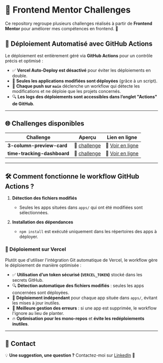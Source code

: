 # 🎨 Frontend Mentor Challenges

Ce repository regroupe plusieurs challenges réalisés à partir de **Frontend Mentor** pour améliorer mes compétences en frontend. 🚀

## 🚀 Déploiement Automatisé avec GitHub Actions

Le déploiement est entièrement géré via **GitHub Actions** pour un contrôle précis et optimisé :

- ✅ **Vercel Auto-Deploy est désactivé** pour éviter les déploiements en double.
- 🚀 **Seules les applications modifiées sont déployées** (grâce à un script).
- 📂 **Chaque push sur `main`** déclenche un workflow qui détecte les modifications et ne déploie que les projets concernés.
- 🔍 **Les logs des déploiements sont accessibles dans l’onglet "Actions" de GitHub**.

---

## 🌐 Challenges disponibles

| Challenge                   | Aperçu                                          | Lien en ligne                                                            |
| --------------------------- | ----------------------------------------------- | ------------------------------------------------------------------------ |
| **3-column-preview-card**   | 🔗 [challenge](./apps/3-column-preview-card/)   | 🚀 [Voir en ligne](https://3-column-preview-card-swart-nu.vercel.app/)   |
| **time-tracking-dashboard** | 🔗 [challenge](./apps/time-tracking-dashboard/) | 🚀 [Voir en ligne](https://time-tracking-dashboard-rho-nine.vercel.app/) |

---

## 🛠 Comment fonctionne le workflow GitHub Actions ?

1. **Détection des fichiers modifiés**

   - Seules les apps situées dans `apps/` qui ont été modifiées sont sélectionnées.

2. **Installation des dépendances**

   - `npm install` est exécuté uniquement dans les répertoires des apps à déployer.

### 🚀 Déploiement sur Vercel

Plutôt que d'utiliser l'intégration Git automatique de Vercel, le workflow gère le déploiement de manière optimisée :

- ✅ **Utilisation d’un token sécurisé (`VERCEL_TOKEN`)** stocké dans les secrets GitHub.
- 🔍 **Détection automatique des fichiers modifiés** : seules les apps concernées sont déployées.
- 📂 **Déploiement indépendant** pour chaque app située dans `apps/`, évitant les mises à jour inutiles.
- 🔄 **Meilleure gestion des erreurs** : si une app est supprimée, le workflow l'ignore au lieu de planter.
- 🔥 **Optimisation pour les mono-repos** et **évite les redéploiements inutiles**.

---

## 📮 Contact

💡 **Une suggestion, une question ?** Contactez-moi sur [LinkedIn](https://www.linkedin.com/in/florence-martin-922b3861/) 🚀
